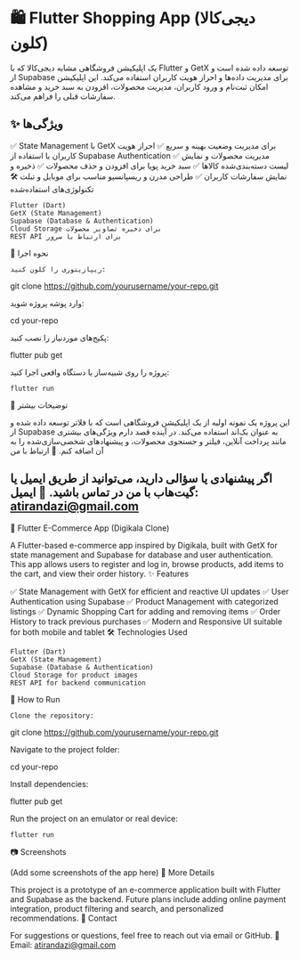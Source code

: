 # 🛍️ Flutter Shopping App (دیجی‌کالا کلون)  

یک اپلیکیشن فروشگاهی مشابه دیجی‌کالا که با Flutter و GetX توسعه داده شده است و از Supabase برای مدیریت داده‌ها و احراز هویت کاربران استفاده می‌کند. این اپلیکیشن امکان ثبت‌نام و ورود کاربران، مدیریت محصولات، افزودن به سبد خرید و مشاهده سفارشات قبلی را فراهم می‌کند.

## ✨ ویژگی‌ها

✅ State Management با GetX برای مدیریت وضعیت بهینه و سریع
✅ احراز هویت کاربران با استفاده از Supabase Authentication
✅ مدیریت محصولات و نمایش لیست دسته‌بندی‌شده کالاها
✅ سبد خرید پویا برای افزودن و حذف محصولات
✅ ذخیره و نمایش سفارشات کاربران
✅ طراحی مدرن و ریسپانسیو مناسب برای موبایل و تبلت
🛠 تکنولوژی‌های استفاده‌شده

    Flutter (Dart)
    GetX (State Management)
    Supabase (Database & Authentication)
    Cloud Storage برای ذخیره تصاویر محصولات
    REST API برای ارتباط با سرور

🚀 نحوه اجرا

    ریپازیتوری را کلون کنید:

git clone https://github.com/yourusername/your-repo.git

وارد پوشه پروژه شوید:

cd your-repo

پکیج‌های موردنیاز را نصب کنید:

flutter pub get

پروژه را روی شبیه‌ساز یا دستگاه واقعی اجرا کنید:

    flutter run
📌 توضیحات بیشتر

این پروژه یک نمونه اولیه از یک اپلیکیشن فروشگاهی است که با فلاتر توسعه داده شده و از Supabase به عنوان بک‌اند استفاده می‌کند. در آینده قصد دارم ویژگی‌های بیشتری مانند پرداخت آنلاین، فیلتر و جستجوی محصولات، و پیشنهادهای شخصی‌سازی‌شده را به آن اضافه کنم.
📩 ارتباط با من

اگر پیشنهادی یا سؤالی دارید، می‌توانید از طریق ایمیل یا گیت‌هاب با من در تماس باشید.
📧 ایمیل: atirandazi@gmail.com
--------------------------------------------------------

🛒 Flutter E-Commerce App (Digikala Clone)

A Flutter-based e-commerce app inspired by Digikala, built with GetX for state management and Supabase for database and user authentication. This app allows users to register and log in, browse products, add items to the cart, and view their order history.
✨ Features

✅ State Management with GetX for efficient and reactive UI updates
✅ User Authentication using Supabase
✅ Product Management with categorized listings
✅ Dynamic Shopping Cart for adding and removing items
✅ Order History to track previous purchases
✅ Modern and Responsive UI suitable for both mobile and tablet
🛠 Technologies Used

    Flutter (Dart)
    GetX (State Management)
    Supabase (Database & Authentication)
    Cloud Storage for product images
    REST API for backend communication

🚀 How to Run

    Clone the repository:

git clone https://github.com/yourusername/your-repo.git

Navigate to the project folder:

cd your-repo

Install dependencies:

flutter pub get

Run the project on an emulator or real device:

    flutter run

📷 Screenshots

(Add some screenshots of the app here)
📌 More Details

This project is a prototype of an e-commerce application built with Flutter and Supabase as the backend. Future plans include adding online payment integration, product filtering and search, and personalized recommendations.
📩 Contact

For suggestions or questions, feel free to reach out via email or GitHub.
📧 Email: atirandazi@gmail.com
